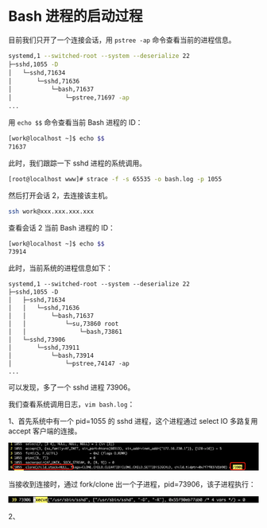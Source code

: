 # Bash 进程的启动过程

目前我们只开了一个连接会话，用 `pstree -ap` 命令查看当前的进程信息。  

```sh
systemd,1 --switched-root --system --deserialize 22
├─sshd,1055 -D
│   └─sshd,71634
│       └─sshd,71636
│           └─bash,71637
│               └─pstree,71697 -ap
...
```

用 `echo $$` 命令查看当前 Bash 进程的 ID：  

```sh
[work@localhost ~]$ echo $$
71637
```

此时，我们跟踪一下 sshd 进程的系统调用。  

```sh
[root@localhost www]# strace -f -s 65535 -o bash.log -p 1055
```

然后打开会话 2，去连接该主机。  

```sh
ssh work@xxx.xxx.xxx.xxx
```

查看会话 2 当前 Bash 进程的  ID：  

```sh
[work@localhost ~]$ echo $$
73914
```

此时，当前系统的进程信息如下：  

```
systemd,1 --switched-root --system --deserialize 22
├─sshd,1055 -D
│   ├─sshd,71634
│   │   └─sshd,71636
│   │       └─bash,71637
│   │           └─su,73860 root
│   │               └─bash,73861
│   └─sshd,73906
│       └─sshd,73911
│           └─bash,73914
│               └─pstree,74147 -ap
...
```

可以发现，多了一个 sshd 进程 73906。  

我们查看系统调用日志，`vim bash.log`：  

1、首先系统中有一个 pid=1055 的 sshd 进程，这个进程通过 select IO 多路复用 accept 客户端的连接。  

<div align=center><img src="https://raw.githubusercontent.com/duiying/img/master/ssh_strace_0.png" width="1000"></div>  

当接收到连接时，通过 fork/clone 出一个子进程，pid=73906，该子进程执行：  

<div align=center><img src="https://raw.githubusercontent.com/duiying/img/master/ssh_strace_1.png" width="1000"></div>  

2、
